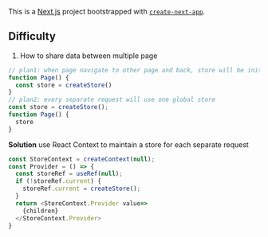 This is a [Next.js](https://nextjs.org) project bootstrapped with [`create-next-app`](https://nextjs.org/docs/app/api-reference/cli/create-next-app).

## Difficulty
1. How to share data between multiple page
```js
// plan1: when page navigate to other page and back, store will be initialized again, state is missing
function Page() {
  const store = createStore()
}
// plan2: every separate request will use one global store
const store = createStore();
function Page() {
  store
}
```
**Solution**
use React Context to maintain a store for each separate request 
```js
const StoreContext = createContext(null);
const Provider = () => {
  const storeRef = useRef(null);
  if (!storeRef.current) {
    storeRef.current = createStore();
  }
  return <StoreContext.Provider value=>
    {children}
  </StoreContext.Provider>
}
```

